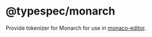 # @typespec/monarch

Provide tokenizer for Monarch for use in [monaco-editor](https://github.com/microsoft/monaco-editor).
